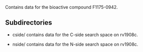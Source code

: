 Contains data for the bioactive compound F1175-0942.

## Subdirectories

- cside/ contains data for the C-side search space on rv1908c.

- nside/ contains data for the N-side search space on rv1908c.

